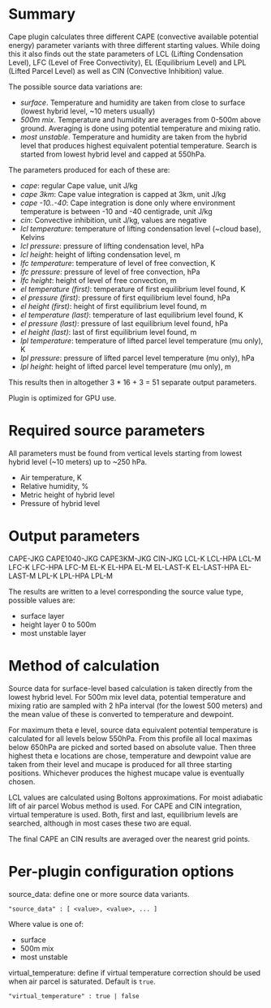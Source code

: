 # Summary

Cape plugin calculates three different CAPE (convective available potential energy) parameter variants with three different starting values. While doing this it also finds out the state parameters of LCL (Lifting Condensation Level), LFC (Level of Free Convectivity), EL (Equilibrium Level) and LPL (Lifted Parcel Level) as well as CIN (Convective Inhibition) value.

The possible source data variations are:

* _surface_. Temperature and humidity are taken from close to surface (lowest hybrid level, ~10 meters usually)
* _500m mix_. Temperature and humidity are averages from 0-500m above ground. Averaging is done using potential temperature and mixing ratio.
* _most unstable_. Temperature and humidity are taken from the hybrid level that produces highest equivalent potential temperature. Search is started from lowest hybrid level and capped at 550hPa.

The parameters produced for each of these are:

* _cape_: regular Cape value, unit J/kg
* _cape 3km_: Cape value integration is capped at 3km, unit J/kg
* _cape -10..-40_: Cape integration is done only where environment temperature is between -10 and -40 centigrade, unit J/kg
* _cin_: Convective inhibition, unit J/kg, values are negative
* _lcl temperature_: temperature of lifting condensation level (~cloud base), Kelvins
* _lcl pressure_: pressure of lifting condensation level, hPa
* _lcl height_: height of lifting condensation level, m
* _lfc temperature_: temperature of level of free convection, K
* _lfc pressure_: pressure of level of free convection, hPa
* _lfc height_: height of level of free convection, m
* _el temperature (first)_: temperature of first equilibrium level found, K
* _el pressure (first)_: pressure of first equilibrium level found, hPa
* _el height (first)_: height of first equilibrium level found, m
* _el temperature (last)_: temperature of last equilibrium level found, K
* _el pressure (last)_: pressure of last equilibrium level found, hPa
* _el height (last)_: last of first equilibrium level found, m
* _lpl temperature_: temperature of lifted parcel level temperature (mu only), K
* _lpl pressure_: pressure of lifted parcel level temperature (mu only), hPa
* _lpl height_: height of lifted parcel level temperature (mu only), m

This results then in altogether 3 * 16 + 3 = 51 separate output parameters.

Plugin is optimized for GPU use.

# Required source parameters

All parameters must be found from vertical levels starting from lowest hybrid level (~10 meters) up to ~250 hPa.

* Air temperature, K
* Relative humidity, %
* Metric height of hybrid level
* Pressure of hybrid level

# Output parameters

CAPE-JKG
CAPE1040-JKG
CAPE3KM-JKG
CIN-JKG
LCL-K
LCL-HPA
LCL-M
LFC-K
LFC-HPA
LFC-M
EL-K
EL-HPA
EL-M
EL-LAST-K
EL-LAST-HPA
EL-LAST-M
LPL-K
LPL-HPA
LPL-M

The results are written to a level corresponding the source value type, possible values are:

* surface layer
* height layer 0 to 500m
* most unstable layer

# Method of calculation

Source data for surface-level based calculation is taken directly from the lowest hybrid level. For 500m mix level data, potential temperature and mixing ratio are sampled with 2 hPa interval (for the lowest 500 meters) and the mean value of these is converted to temperature and dewpoint.

For maximum theta e level, source data equivalent potential temperature is calculated for all levels below 550hPa. From this profile all local maximas below 650hPa are picked and sorted based on absolute value. Then three highest theta e locations are chose, temperature and dewpoint value are taken from their level and mucape is produced for all three starting positions. Whichever produces the highest mucape value is eventually chosen.

LCL values are calculated using Boltons approximations. For moist adiabatic lift of air parcel Wobus method is used. For CAPE and CIN integration, virtual temperature is used. Both, first and last, equilibrium levels are searched, although in most cases these two are equal.

The final CAPE an CIN results are averaged over the nearest grid points.

# Per-plugin configuration options

source_data: define one or more source data variants.

    "source_data" : [ <value>, <value>, ... ]

Where value is one of:

* surface
* 500m mix
* most unstable

virtual_temperature: define if virtual temperature correction should be used when air parcel is saturated. Default is `true`.

    "virtual_temperature" : true | false

